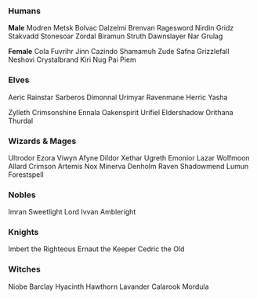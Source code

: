 
### Humans

**Male**
Modren Metsk
Bolvac Dalzelmi
Brenvan Ragesword
Nirdin Gridz
Stakvadd Stonesoar
Zordal Biramun
Struth Dawnslayer
Nar Grulag

**Female**
Cola Fuvrihr
Jinn Cazindo
Shamamuh Zude
Safna Grizzlefall
Neshovi Crystalbrand
Kiri Nug
Pai Piem


### Elves

Aeric Rainstar
Sarberos Dimonnal
Urimyar Ravenmane
Herric Yasha

Zylleth Crimsonshine
Ennala Oakenspirit
Urifiel Eldershadow
Orithana Thurdal


### Wizards & Mages

Ultrodor
Ezora
Viwyn
Afyne
Dildor
Xethar
Ugreth
Emonior
Lazar Wolfmoon
Allard Crimson
Artemis Nox
Minerva Denholm
Raven Shadowmend
Lumun Forestspell

### Nobles

Imran Sweetlight
Lord Ivvan Ambleright

### Knights

Imbert the Righteous
Ernaut the Keeper
Cedric the Old

### Witches

Niobe Barclay
Hyacinth Hawthorn
Lavander Calarook
Mordula
